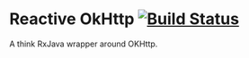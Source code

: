 # Reactive OkHttp [![Build Status](https://travis-ci.org/shekhargulati/rx-okhttp.svg)](https://travis-ci.org/shekhargulati/rx-okhttp)

A think RxJava wrapper around OKHttp.

